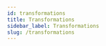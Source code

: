 ```yaml
---
id: transformations
title: Transformations
sidebar_label: Transformations
slug: /transformations
---
```

